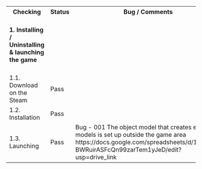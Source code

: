 <table>

<tr>
  <th colspan="2">Checking</th>
  <th>Status</th>
  <th>Bug / Comments</th>
</tr>

<tr>
  <td colspan="2"><h4>1. Installing / Uninstalling & launching the game</h4></td>
  <td></td>
  <td></td>
</tr>
<tr>
  <td colspan="2">1.1. Download on the Steam</td>
  <td>Pass</td>
  <td></td>
</tr>
<tr>
  <td colspan="2">1.2. Installation</td>
  <td>Pass</td>
  <td></td>
</tr>
<tr>
  <td colspan="2">1.3. Launching</td>
  <td>Pass</td>
  <td>Bug - 001 The object model that creates enemies 
    models is set up outside the game area https://docs.google.com/spreadsheets/d/1AkTl4Xc
    BWRuirASFcQn99zarTem1yJeD/edit?usp=drive_link</td>
</tr>


</table>
